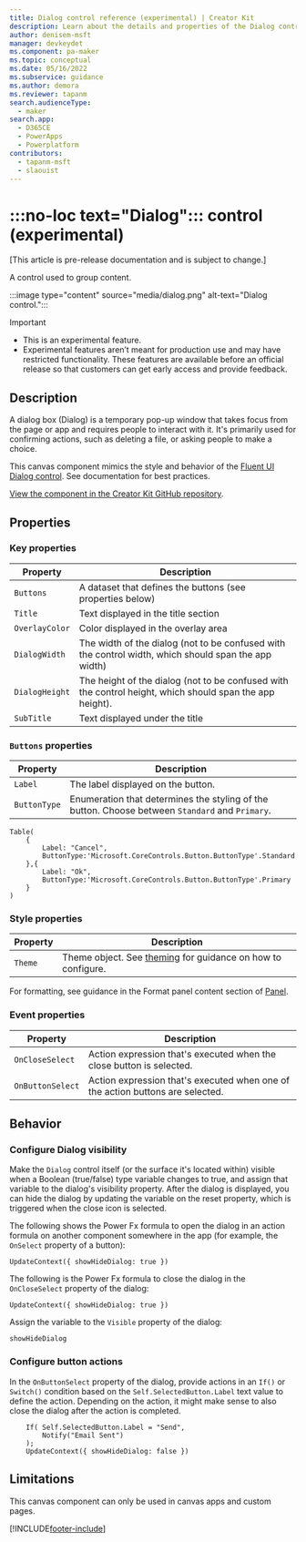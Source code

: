```yaml
---
title: Dialog control reference (experimental) | Creator Kit
description: Learn about the details and properties of the Dialog control in the Creator Kit.
author: denisem-msft
manager: devkeydet
ms.component: pa-maker
ms.topic: conceptual
ms.date: 05/16/2022
ms.subservice: guidance
ms.author: demora
ms.reviewer: tapanm
search.audienceType: 
  - maker
search.app: 
  - D365CE
  - PowerApps
  - Powerplatform
contributors:
  - tapanm-msft
  - slaouist
---
```

# :::no-loc text="Dialog"::: control (experimental)

[This article is pre-release documentation and is subject to change.]

A control used to group content.

:::image type="content" source="media/dialog.png" alt-text="Dialog control.":::

> [!IMPORTANT]
> - This is an experimental feature.
> - Experimental features aren’t meant for production use and may have restricted functionality. These features are available before an official release so that customers can get early access and provide feedback.

## Description

A dialog box (Dialog) is a temporary pop-up window that takes focus from the page or app and requires people to interact with it. It's primarily used for confirming actions, such as deleting a file, or asking people to make a choice.

This canvas component mimics the style and behavior of the [Fluent UI Dialog control](https://developer.microsoft.com/fluentui#/controls/web/Dialog). See documentation for best practices.

[View the component in the Creator Kit GitHub repository](https://github.com/microsoft/powercat-creator-kit/tree/main/CreatorKitCore/SolutionPackage/CanvasApps/cat_powercatcomponentlibrary_0be3a_DocumentUri_msapp_src).

## Properties

### Key properties

| Property | Description |
| -------- | ----------- |
| `Buttons` | A dataset that defines the buttons (see properties below) |
| `Title` | Text displayed in the title section |
| `OverlayColor` | Color displayed in the overlay area |
| `DialogWidth` | The width of the dialog (not to be confused with the control width, which should span the app width) |
| `DialogHeight` | The height of the dialog (not to be confused with the control height, which should span the app height). |
| `SubTitle` | Text displayed under the title |

### `Buttons` properties

| Property | Description |
| -------- | ----------- |
| `Label` | The label displayed on the button. |
| `ButtonType` | Enumeration that determines the styling of the button. Choose between `Standard` and `Primary`.|

```powerapps-dot
Table(
    {
        Label: "Cancel", 
        ButtonType:'Microsoft.CoreControls.Button.ButtonType'.Standard 
    },{
        Label: "Ok", 
        ButtonType:'Microsoft.CoreControls.Button.ButtonType'.Primary
    }
)
```

### Style properties

| Property | Description |
| -------- | ----------- |
| `Theme` | Theme object. See [theming](theme.md) for guidance on how to configure. |

For formatting, see guidance in the Format panel content section of [Panel](./panel.md#format-panel-content).

### Event properties

| Property | Description |
| -------- | ----------- |
| `OnCloseSelect` | Action expression that's executed when the close button is selected. |
| `OnButtonSelect` | Action expression that's executed when one of the action buttons are selected. |

## Behavior

### Configure Dialog visibility

Make the `Dialog` control itself (or the surface it's located within) visible when a Boolean (true/false) type variable changes to true, and assign that variable to the dialog's visibility property. After the dialog is displayed, you can hide the dialog by updating the variable on the reset property, which is triggered when the close icon is selected.

The following shows the Power Fx formula to open the dialog in an action formula on another component somewhere in the app (for example, the `OnSelect` property of a button):

```powerapps-dot
UpdateContext({ showHideDialog: true })
```

The following is the Power Fx formula to close the dialog in the `OnCloseSelect` property of the dialog:

```powerapps-dot
UpdateContext({ showHideDialog: true })
```

Assign the variable to the `Visible` property of the dialog:

```powerapps-dot
showHideDialog
```

### Configure button actions

In the `OnButtonSelect` property of the dialog, provide actions in an `If()` or `Switch()` condition based on the `Self.SelectedButton.Label` text value to define the action. Depending on the action, it might make sense to also close the dialog after the action is completed.

```powerapps-dot
    If( Self.SelectedButton.Label = "Send", 
        Notify("Email Sent")
    );
    UpdateContext({ showHideDialog: false })
```

## Limitations

This canvas component can only be used in canvas apps and custom pages.

[!INCLUDE[footer-include](../../includes/footer-banner.md)]